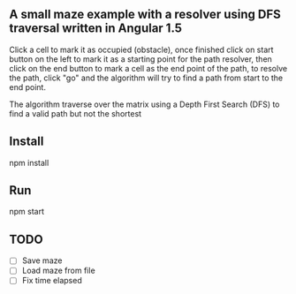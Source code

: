 ## A small maze example with a resolver using DFS traversal written in Angular 1.5

Click a cell to mark it as occupied (obstacle), once finished click on start button on the left to mark it as a
starting point for the path resolver, then click on the end button to mark a cell as the end point of the path,
to resolve the path, click "go" and the algorithm will try to find a path from start to the end point.

The algorithm traverse over the matrix using a Depth First Search (DFS) to find a valid path but not the shortest

## Install
npm install

## Run
npm start

## TODO
- [ ] Save maze
- [ ] Load maze from file
- [ ] Fix time elapsed
